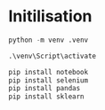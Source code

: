# Initilisation

```python
python -m venv .venv
```


```python
.\venv\Script\activate
```

```python
pip install notebook
pip install selenium
pip install pandas
pip install sklearn
```